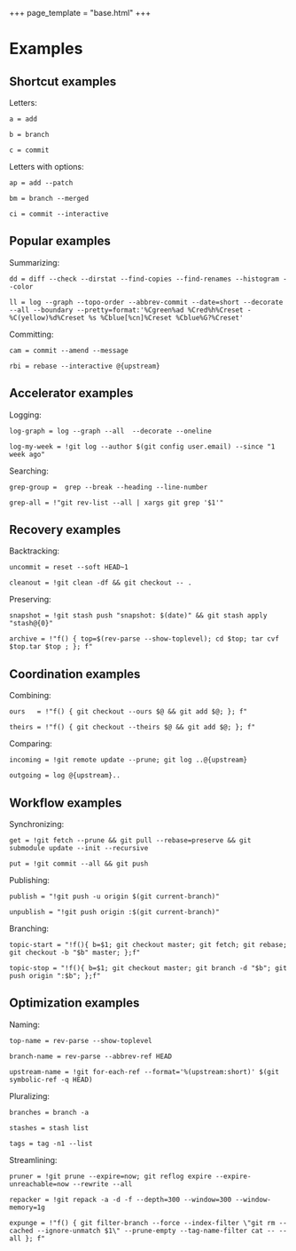 +++
page_template = "base.html"
+++

# Examples


## Shortcut examples

Letters:

```gitalias
a = add

b = branch

c = commit
```

Letters with options:

```gitalias
ap = add --patch

bm = branch --merged

ci = commit --interactive
```


## Popular examples

Summarizing:

```gitalias
dd = diff --check --dirstat --find-copies --find-renames --histogram --color

ll = log --graph --topo-order --abbrev-commit --date=short --decorate --all --boundary --pretty=format:'%Cgreen%ad %Cred%h%Creset -%C(yellow)%d%Creset %s %Cblue[%cn]%Creset %Cblue%G?%Creset'
```

Committing:

```gitalias
cam = commit --amend --message

rbi = rebase --interactive @{upstream}
```


## Accelerator examples

Logging:

```gitalias
log-graph = log --graph --all  --decorate --oneline

log-my-week = !git log --author $(git config user.email) --since "1 week ago"
```

Searching:

```gitalias
grep-group =  grep --break --heading --line-number

grep-all = !"git rev-list --all | xargs git grep '$1'"
```


## Recovery examples

Backtracking:

```gitalias
uncommit = reset --soft HEAD~1

cleanout = !git clean -df && git checkout -- .
```

Preserving:

```gitalias
snapshot = !git stash push "snapshot: $(date)" && git stash apply "stash@{0}"

archive = !"f() { top=$(rev-parse --show-toplevel); cd $top; tar cvf $top.tar $top ; }; f"
```


## Coordination examples

Combining:

```gitalias
ours   = !"f() { git checkout --ours $@ && git add $@; }; f"

theirs = !"f() { git checkout --theirs $@ && git add $@; }; f"
```

Comparing:

```gitlias
incoming = !git remote update --prune; git log ..@{upstream}

outgoing = log @{upstream}..
```  


## Workflow examples

Synchronizing:

```gitalias
get = !git fetch --prune && git pull --rebase=preserve && git submodule update --init --recursive

put = !git commit --all && git push
```

Publishing:

```gitalias
publish = "!git push -u origin $(git current-branch)"

unpublish = "!git push origin :$(git current-branch)"
```

Branching:

```gitalias
topic-start = "!f(){ b=$1; git checkout master; git fetch; git rebase; git checkout -b "$b" master; };f"

topic-stop = "!f(){ b=$1; git checkout master; git branch -d "$b"; git push origin ":$b"; };f"
```


## Optimization examples

Naming:

```gitalias
top-name = rev-parse --show-toplevel

branch-name = rev-parse --abbrev-ref HEAD

upstream-name = !git for-each-ref --format='%(upstream:short)' $(git symbolic-ref -q HEAD)
```

Pluralizing:

```gitalias
branches = branch -a

stashes = stash list

tags = tag -n1 --list
```

Streamlining:

```gitalias
pruner = !git prune --expire=now; git reflog expire --expire-unreachable=now --rewrite --all

repacker = !git repack -a -d -f --depth=300 --window=300 --window-memory=1g

expunge = !"f() { git filter-branch --force --index-filter \"git rm --cached --ignore-unmatch $1\" --prune-empty --tag-name-filter cat -- --all }; f"
```
